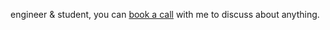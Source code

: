 engineer & student, you can [book a call](https://cal.com/vineetbambah/15min) with me to discuss about anything.

